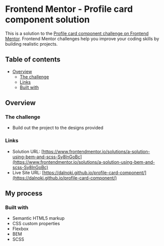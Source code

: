 # Frontend Mentor - Profile card component solution

This is a solution to the [Profile card component challenge on Frontend Mentor](https://www.frontendmentor.io/challenges/profile-card-component-cfArpWshJ). Frontend Mentor challenges help you improve your coding skills by building realistic projects.

## Table of contents

- [Overview](#overview)
    - [The challenge](#the-challenge)
    - [Links](#links)
    - [Built with](#built-with)


## Overview

### The challenge

- Build out the project to the designs provided

### Links

- Solution URL: [https://www.frontendmentor.io/solutions/a-solution-using-bem-and-scss-Sy8lnGoBc](https://www.frontendmentor.io/solutions/a-solution-using-bem-and-scss-Sy8lnGoBc)
- Live Site URL: [https://dalnoki.github.io/profile-card-component/](https://dalnoki.github.io/profile-card-component/)

## My process

### Built with

- Semantic HTML5 markup
- CSS custom properties
- Flexbox
- BEM
- SCSS
